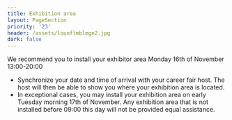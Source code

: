 ```yaml
---
title: Exhibition area
layout: PageSection
priority: '23'
header: /assets/lounflmblmge2.jpg
dark: false
---
```

We recommend you to install your exhibitor area Monday 16th of November 13:00-20:00 

* Synchronize your date and time of arrival with your career fair host. The host will then be able to show you where your exhibition area is located.
* In exceptional cases, you may install your exhibition area on early Tuesday morning 17th of November. Any exhibition area that is not installed before 09:00 this day will not be provided equal assistance.
